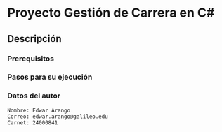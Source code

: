 # Proyecto Gestión de Carrera en C#


## Descripción 


### Prerequisitos


### Pasos para su ejecución


### Datos del autor 
	Nombre: Edwar Arango
	Correo: edwar.arango@galileo.edu
	Carnet: 24000841